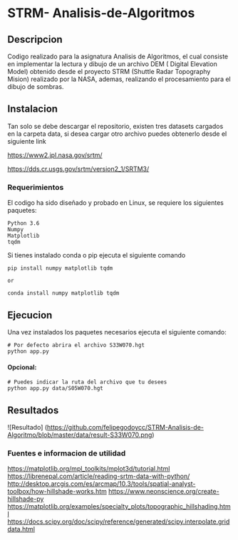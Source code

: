 # STRM- Analisis-de-Algoritmos

## Descripcion
Codigo realizado para la asignatura Analisis de Algoritmos, el cual consiste
en implementar la lectura y dibujo de un archivo DEM ( Digital
Elevation Model) obtenido desde el proyecto STRM (Shuttle Radar Topography
Mision) realizado por la NASA, ademas, realizando el procesamiento para el dibujo de sombras.

## Instalacion

Tan solo se debe descargar el repositorio, existen tres
datasets cargados en la carpeta data, si desea cargar otro archivo
puedes obtenerlo desde el siguiente link

https://www2.jpl.nasa.gov/srtm/

https://dds.cr.usgs.gov/srtm/version2_1/SRTM3/

### Requerimientos

El codigo ha sido diseñado y probado en Linux, se 
 requiere los siguientes paquetes:

```
Python 3.6
Numpy
Matplotlib
tqdm
```

Si tienes instalado conda o pip ejecuta el siguiente comando
```
pip install numpy matplotlib tqdm

or

conda install numpy matplotlib tqdm
```

## Ejecucion

Una vez instalados los paquetes necesarios ejecuta el siguiente comando:
```
# Por defecto abrira el archivo S33W070.hgt
python app.py
```

#### Opcional:
```
# Puedes indicar la ruta del archivo que tu desees
python app.py data/S05W070.hgt
```

## Resultados

![Resultado] (https://github.com/felipegodoycc/STRM-Analisis-de-Algoritmo/blob/master/data/result-S33W070.png)

### Fuentes e informacion de utilidad

https://matplotlib.org/mpl_toolkits/mplot3d/tutorial.html
https://librenepal.com/article/reading-srtm-data-with-python/
http://desktop.arcgis.com/es/arcmap/10.3/tools/spatial-analyst-toolbox/how-hillshade-works.htm
https://www.neonscience.org/create-hillshade-py
https://matplotlib.org/examples/specialty_plots/topographic_hillshading.html
https://docs.scipy.org/doc/scipy/reference/generated/scipy.interpolate.griddata.html